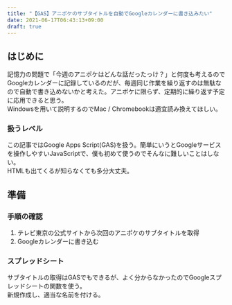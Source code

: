 ```yaml
---
title: "【GAS】アニポケのサブタイトルを自動でGoogleカレンダーに書き込みたい"
date: 2021-06-17T06:43:13+09:00
draft: true
---
```


## はじめに
記憶力の問題で「今週のアニポケはどんな話だったっけ？」と何度も考えるので<a harf="https://calendar.google.com/" target="_blank">Googleカレンダー</a>に記録しているのだが、毎週同じ作業を繰り返すのは無駄なので自動で書き込めないかと考えた。アニポケに限らず、定期的に繰り返す予定に応用できると思う。  
Windowsを用いて説明するのでMac / Chromebookは適宜読み換えてほしい。

### 扱うレベル
この記事ではGoogle Apps Script(GAS)を扱う。簡単にいうとGoogleサービスを操作しやすいJavaScriptで、僕も初めて使うのでそんなに難しいことはしない。  
HTMLも出てくるが知らなくても多分大丈夫。


## 準備

### 手順の確認
1. <a harf="https://www.tv-tokyo.co.jp/" target="_blank">テレビ東京の公式サイト</a>から次回のアニポケのサブタイトルを取得
1. Googleカレンダーに書き込む

### スプレッドシート
サブタイトルの取得はGASでもできるが、よく分からなかったので<a harf="https://docs.google.com/spreadsheets/" target="_blank">Googleスプレッドシート</a>の関数を使う。  
新規作成し、適当な名前を付ける。